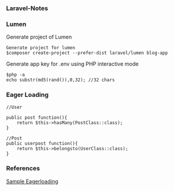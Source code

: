 ### Laravel-Notes
### Lumen
Generate project of Lumen
```
Generate project for lumen
$composer create-project --prefer-dist laravel/lumen blog-app
```
Generate app key for .env using PHP interactive mode
```
$php -a
echo substr(md5(rand()),0,32); //32 chars
```

### Eager Loading

```
//User

public post function(){
    return $this->hasMany(PostClass::class);
}

//Post
public userpost function(){
    return $this->belongsto(UserClass::class);
}
```
### References

[Sample Eagerloading](https://vegibit.com/laravel-hasmany-and-belongsto-tutorial/)
